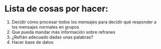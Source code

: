 # Lista de cosas por hacer:
1. Decidir cómo procesar todos los mensajes para decidir qué responder a los mensajes normales en grupos
2. Que pueda mandar más información sobre refranes
3. ¿Refrán adecuado dadas unas palabras?
4. Hacer base de datos

